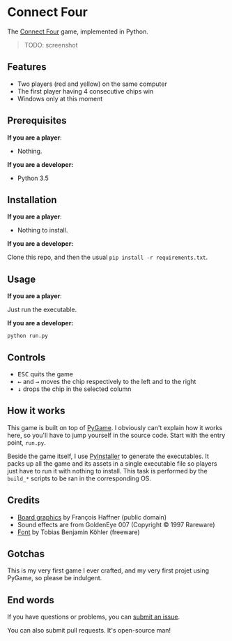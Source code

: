 # Connect Four

The [Connect Four](https://en.wikipedia.org/wiki/Connect_Four) game, implemented in Python.

> TODO: screenshot

## Features

  - Two players (red and yellow) on the same computer
  - The first player having 4 consecutive chips win
  - Windows only at this moment

## Prerequisites

**If you are a player**:

  - Nothing.

**If you are a developer:**

  - Python 3.5

## Installation

**If you are a player**:

  - Nothing to install.

**If you are a developer:**

Clone this repo, and then the usual `pip install -r requirements.txt`.

## Usage

**If you are a player**:

Just run the executable.

**If you are a developer:**

```
python run.py
```

## Controls

  - <kbd>ESC</kbd> quits the game
  - <kbd>←</kbd> and <kbd>→</kbd> moves the chip respectively to the left and to the right
  - <kbd>↓</kbd> drops the chip in the selected column

## How it works

This game is built on top of [PyGame](http://www.pygame.org/hifi.html). I obviously can't explain how it
works here, so you'll have to jump yourself in the source code. Start with the entry point, `run.py`.

Beside the game itself, I use [PyInstaller](http://www.pyinstaller.org/) to generate the executables. It packs up all the
game and its assets in a single executable file so players just have to run it with nothing to install. This task is
performed by the `build_*` scripts to be ran in the corresponding OS.

## Credits

  - [Board graphics](https://commons.wikimedia.org/wiki/File:Puissance4_01.svg) by François Haffner (public domain)
  - Sound effects are from GoldenEye 007 (Copyright © 1997 Rareware)
  - [Font](http://www.dafont.com/monofur.font) by Tobias Benjamin Köhler (freeware)

## Gotchas

This is my very first game I ever crafted, and my very first projet using PyGame, so please be indulgent.

## End words

If you have questions or problems, you can [submit an issue](https://github.com/EpocDotFr/connectfour/issues).

You can also submit pull requests. It's open-source man!